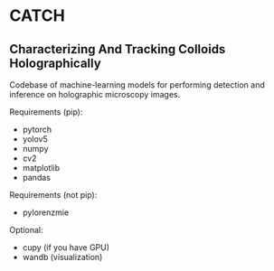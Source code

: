 # CATCH
## Characterizing And Tracking Colloids Holographically

Codebase of machine-learning models for performing detection and inference on holographic microscopy images.

Requirements (pip):
- pytorch
- yolov5
- numpy
- cv2
- matplotlib
- pandas

Requirements (not pip):
- pylorenzmie

Optional:
- cupy (if you have GPU)
- wandb (visualization)
